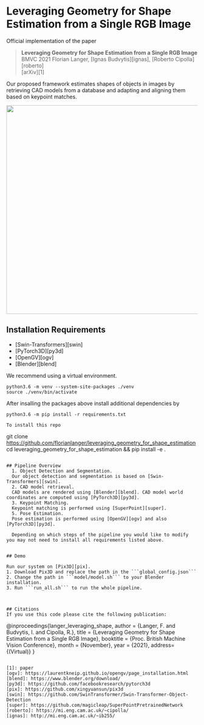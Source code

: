 # Leveraging Geometry for Shape Estimation from a Single RGB Image

Official implementation of the paper

> **Leveraging Geometry for Shape Estimation from a Single RGB Image** \
> BMVC 2021
> Florian Langer, [Ignas Budvytis][ignas], [Roberto Cipolla][roberto] \
> [arXiv][1]

Our proposed framework estimates shapes of objects in images by retrieving CAD models from a database and adapting and aligning them based on keypoint matches.

<div align="center">
  <img src="https://github.com/florianlanger/leveraging_geometry_for_shape_estimation/blob/main/assets/teaser.gif" width="550px" />
</div>


## Installation Requirements
- [Swin-Transformers][swin]
- [PyTorch3D][py3d]
- [OpenGV][ogv]
- [Blender][blend]

We recommend using a virtual environment.
```
python3.6 -m venv --system-site-packages ./venv
source ./venv/bin/activate
```

After insalling the packages above install additional dependencies by
```
python3.6 -m pip install -r requirements.txt

To install this repo
```
git clone https://github.com/florianlanger/leveraging_geometry_for_shape_estimation
cd leveraging_geometry_for_shape_estimation && pip install -e .
```

## Pipeline Overview
  1. Object Detection and Segmentation.
  Our object detection and segmentation is based on [Swin-Transformers][swin].
  2. CAD model retrieval.
  CAD models are rendered using [Blender][blend]. CAD model world coordinates are computed using [PyTorch3D][py3d].
  3. Keypoint Matching.
  Keypoint matching is performed using [SuperPoint][super].
  5. Pose Estimation.
  Pose estimation is performed using [OpenGV][ogv] and also [PyTorch3D][py3d].
  
  Depending on which steps of the pipeline you would like to modify you may not need to install all requirements listed above.


## Demo

Run our system on [Pix3D][pix].
1. Download Pix3D and replace the path in the ```global_config.json```
2. Change the path in ```model/model.sh``` to your Blender installation.
3. Run ```run_all.sh``` to run the whole pipeline.



## Citations
If you use this code please cite the following publication:
```
@inproceedings{langer_leveraging_shape,
               author = {Langer, F. and Budvytis, I. and Cipolla, R.},
               title = {Leveraging Geometry for Shape Estimation from a Single RGB Image},
               booktitle = {Proc. British Machine Vision Conference},
               month = {November},
               year = {2021},
               address={(Virtual)}
}
```

[1]: paper
[ogv]: https://laurentkneip.github.io/opengv/page_installation.html
[blend]: https://www.blender.org/download/
[py3d]: https://github.com/facebookresearch/pytorch3d
[pix]: https://github.com/xingyuansun/pix3d
[swin]: https://github.com/SwinTransformer/Swin-Transformer-Object-Detection
[super]: https://github.com/magicleap/SuperPointPretrainedNetwork
[roberto]: https://mi.eng.cam.ac.uk/~cipolla/
[ignas]: http://mi.eng.cam.ac.uk/~ib255/
